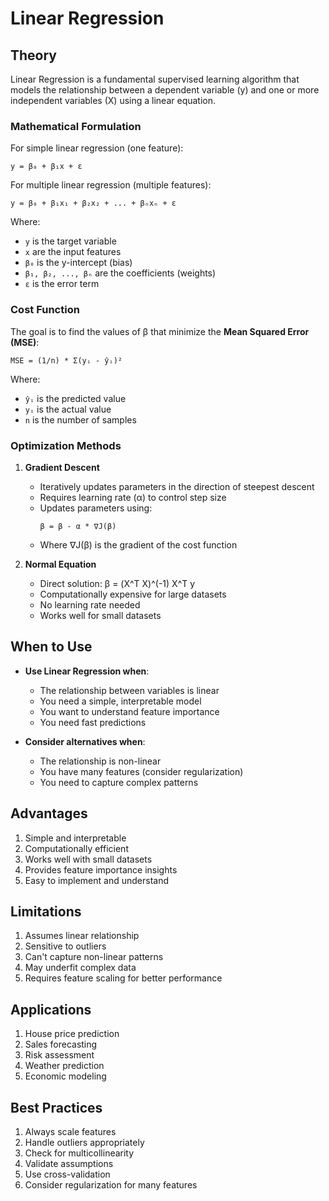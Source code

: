 # Linear Regression

## Theory

Linear Regression is a fundamental supervised learning algorithm that models the relationship between a dependent variable (y) and one or more independent variables (X) using a linear equation.

### Mathematical Formulation

For simple linear regression (one feature):
```
y = β₀ + β₁x + ε
```

For multiple linear regression (multiple features):
```
y = β₀ + β₁x₁ + β₂x₂ + ... + βₙxₙ + ε
```

Where:
- `y` is the target variable
- `x` are the input features
- `β₀` is the y-intercept (bias)
- `β₁, β₂, ..., βₙ` are the coefficients (weights)
- `ε` is the error term

### Cost Function

The goal is to find the values of β that minimize the **Mean Squared Error (MSE)**:

```
MSE = (1/n) * Σ(yᵢ - ŷᵢ)²
```

Where:
- `ŷᵢ` is the predicted value
- `yᵢ` is the actual value
- `n` is the number of samples

### Optimization Methods

1. **Gradient Descent**
   - Iteratively updates parameters in the direction of steepest descent
   - Requires learning rate (α) to control step size
   - Updates parameters using:
     ```
     β = β - α * ∇J(β)
     ```
   - Where ∇J(β) is the gradient of the cost function

2. **Normal Equation**
   - Direct solution: β = (X^T X)^(-1) X^T y
   - Computationally expensive for large datasets
   - No learning rate needed
   - Works well for small datasets

## When to Use

- **Use Linear Regression when**:
  - The relationship between variables is linear
  - You need a simple, interpretable model
  - You want to understand feature importance
  - You need fast predictions

- **Consider alternatives when**:
  - The relationship is non-linear
  - You have many features (consider regularization)
  - You need to capture complex patterns

## Advantages

1. Simple and interpretable
2. Computationally efficient
3. Works well with small datasets
4. Provides feature importance insights
5. Easy to implement and understand

## Limitations

1. Assumes linear relationship
2. Sensitive to outliers
3. Can't capture non-linear patterns
4. May underfit complex data
5. Requires feature scaling for better performance

## Applications

1. House price prediction
2. Sales forecasting
3. Risk assessment
4. Weather prediction
5. Economic modeling

## Best Practices

1. Always scale features
2. Handle outliers appropriately
3. Check for multicollinearity
4. Validate assumptions
5. Use cross-validation
6. Consider regularization for many features
